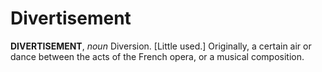 # Divertisement

**DIVERTISEMENT**, _noun_ Diversion. \[Little used.\] Originally, a certain air or dance between the acts of the French opera, or a musical composition.